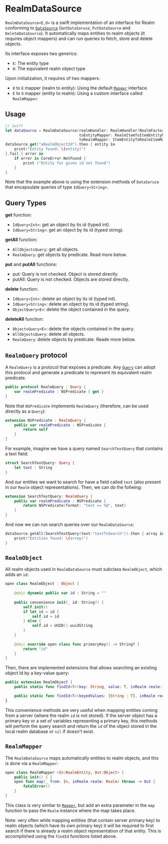 # RealmDataSource

`RealmDataSource<E,O>` is a swift implementation of an interface for Realm conforming to [`DataSource`](DataSource.md) (`GetDataSoruce`, `PutDataSource` and `DeleteDataSource`). It automatically maps entities to realm objects (it requires object mappers) and can run queries to fetch, store and delete objects.

Its interface exposes two generics:
- `E`: The entity type
- `O`: The equivalent realm object type

Upon initialization, it requires of two mappers:
- `O` to `E` mapper (realm to entity): Using the default [`Mapper`](Mapper.md) interface.
- `E` to `O` mapper (entity to realm): Using a custom interface called `RealmMapper`.


## Usage

```swift
// Swift
let dataSource = RealmDataSource(realmHandler: RealmHandler(RealmFactory()),
                                 toEntityMapper: RealmItemToItemEntityMapper(),
                                 toRealmMapper: ItemEntityToRealmItemMapper())
dataSource.get("aRealmObjectId").then { entity in
    print("Entity found: \(entity)")
}.fail { error in 
    if error is CoreError.NotFound {
        print ("Entity for given id not found")
    }
}
```

Note that the example above is using the extension methods of `DataSoruce` that encapsulate queries of type `IdQuery<String>`.

## Query Types

**get** function:
- `IdQuery<Int>`: get an object by its id (typed int).
- `IdQuery<String>`: get an object by its id (typed string).

**getAll** function:
- `AllObjectsQuery`: get all objects.
- `RealmQuery`: get objects by predicate. Read more below.

**put** and **putAll** functions:
- put: Query is not checked. Object is stored directly.
- putAll: Query is not checked. Objects are stored directly.

**delete** function:
- `IdQuery<Int>`: delete an object by its id (typed int).
- `IdQuery<String>`: delete an object by its id (typed string).
- `ObjectQuery<E>`: delete the object contained in the query.

**deleteAll** function:
- `ObjectsQuery<E>`: delete the objects contained in the query.
- `AllObjectsQuery`: delete all objects.
- `RealmQuery`: delete objects by predicate. Reade more below.


## `RealmQuery` protocol

A `RealmQuery` is a protocol that exposes a predicate. Any [`Query`](Query.md) can adopt this protocol and generate a predicate to represent its equivalent realm predicate.

```swift
public protocol RealmQuery : Query {
    var realmPredicate : NSPredicate { get }
}
```

Note that `NSPredicate` implements `RealmQuery` (therefore, can be used directly as a `Query`):

```swift
extension NSPredicate : RealmQuery {
    public var realmPredicate : NSPredicate {
        return self
    }
}
```

For example, imagine we have a query named `SearchTextQuery` that contains a text field:

```swift
struct SearchTextQuery: Query {
    let text : String
}
```

And our entities we want to search for have a field called `text` (also present in our `Realm` object representations). Then, we can do the follwing:

```swift
extension SearchTextQuery: RealmQuery {
    public var realmPredicate : NSPredicate {
        return NSPredicate(format: "text == %@", text)
    }
}
```

And now we can run search queries over our `RealmDataSource`:

```swift
dataSource.getAll(SearchTextQuery(text:"textToSearch")).then { array in
    print("Entities found: \(array)")
}
```

## `RealmObject`

All realm objects used in `RealmDataSource` must subclass `RealmObject`, which adds an `id`:

```swift
open class RealmObject : Object {
    
    @objc dynamic public var id : String = ""
    
    public convenience init(_ id: String?) {
        self.init()
        if let id = id {
            self.id = id
        } else {
            self.id = UUID().uuidString
        }
    }
    
    @objc override open class func primaryKey() -> String? {
        return "id"
    }
}
```

Then, there are implemented extensions that allows searching an existing object Id by a key-value query:

```swift
public extension RealmObject {
    public static func findId<T>(key: String, value: T, inRealm realm: Realm) -> String? where T : CVarArg

    public static func findId<T>(keyedValues: [String : T], inRealm realm: Realm) -> String? where T : CVarArg
}
```
This convenience methods are very useful when mapping entities coming from a server (where the realm `id` is not stored). If the server object has a primary key or a set of variables representing a primary key, this methods will perform the query search and return the `id` of the object stored in the local realm database or `nil` if doesn't exist.


## `RealmMapper`

The `RealmDataSource` maps automatically entities to realm objects, and this is done via a `RealmMapper`:

```swift
open class RealmMapper <In:RealmEntity, Out:Object> {
    public init() { }
    open func map(_ from: In, inRealm realm: Realm) throws -> Out {
        fatalError()
    }
}
```

This class is very similar to [`Mapper`](Mapper.md), but add an extra parameter in the `map` function to pass the `Realm` instance where the map takes place.

Note: very often while mapping entities (that contain server primary key) to realm objects (which have its own primary key) it will be required to first search if there is already a realm object representation of that entity. This is accomplished using the `findId` functions listed above.
